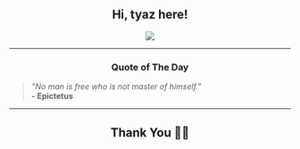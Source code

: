 <h2 align="center"> Hi, tyaz here!</h2>

<p align="center">
<a href="https://github.com/tyazx" alt="github streak"><img src="https://dvst-streak.herokuapp.com/?user=tyazx&theme=tokyonight&fire=DD472C"></a>
</p>

<hr>
<h3 align="center">Quote of The Day</h3>
<p align="center">
<blockquote>
<i>"No man is free who is not master of himself."</i>
<br>
<b>- Epictetus</b>
</blockquote>
</p>


<hr>
<h2 align="center">Thank You 🙏🏼</h2>
